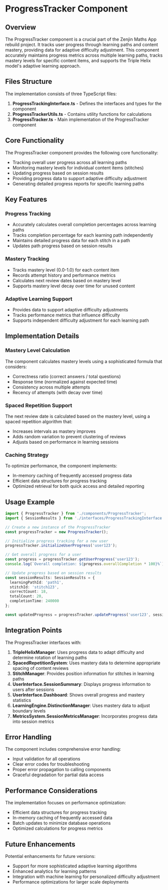 # ProgressTracker Component

## Overview

The ProgressTracker component is a crucial part of the Zenjin Maths App rebuild project. It tracks user progress through learning paths and content mastery, providing data for adaptive difficulty adjustment. This component accurately maintains progress metrics across multiple learning paths, tracks mastery levels for specific content items, and supports the Triple Helix model's adaptive learning approach.

## Files Structure

The implementation consists of three TypeScript files:

1. **ProgressTrackingInterface.ts** - Defines the interfaces and types for the component
2. **ProgressTrackerUtils.ts** - Contains utility functions for calculations
3. **ProgressTracker.ts** - Main implementation of the ProgressTracker component

## Core Functionality

The ProgressTracker component provides the following core functionality:

- Tracking overall user progress across all learning paths
- Monitoring mastery levels for individual content items (stitches)
- Updating progress based on session results
- Providing progress data to support adaptive difficulty adjustment
- Generating detailed progress reports for specific learning paths

## Key Features

### Progress Tracking

- Accurately calculates overall completion percentages across learning paths
- Tracks completion percentage for each learning path independently
- Maintains detailed progress data for each stitch in a path
- Updates path progress based on session results

### Mastery Tracking

- Tracks mastery level (0.0-1.0) for each content item
- Records attempt history and performance metrics
- Calculates next review dates based on mastery level
- Supports mastery level decay over time for unused content

### Adaptive Learning Support

- Provides data to support adaptive difficulty adjustments
- Tracks performance metrics that influence difficulty
- Supports independent difficulty adjustment for each learning path

## Implementation Details

### Mastery Level Calculation

The component calculates mastery levels using a sophisticated formula that considers:
- Correctness ratio (correct answers / total questions)
- Response time (normalized against expected time)
- Consistency across multiple attempts
- Recency of attempts (with decay over time)

### Spaced Repetition Support

The next review date is calculated based on the mastery level, using a spaced repetition algorithm that:
- Increases intervals as mastery improves
- Adds random variation to prevent clustering of reviews
- Adjusts based on performance in learning sessions

### Caching Strategy

To optimize performance, the component implements:
- In-memory caching of frequently accessed progress data
- Efficient data structures for progress tracking
- Optimized retrieval for both quick access and detailed reporting

## Usage Example

```typescript
import { ProgressTracker } from './components/ProgressTracker';
import { SessionResults } from './interfaces/ProgressTrackingInterface';

// Create a new instance of the ProgressTracker
const progressTracker = new ProgressTracker();

// Initialize progress tracking for a new user
progressTracker.initializeUserProgress('user123');

// Get overall progress for a user
const progress = progressTracker.getUserProgress('user123');
console.log(`Overall completion: ${progress.overallCompletion * 100}%`);

// Update progress based on session results
const sessionResults: SessionResults = {
  learningPathId: 'path1',
  stitchId: 'stitch123',
  correctCount: 18,
  totalCount: 20,
  completionTime: 240000
};

const updatedProgress = progressTracker.updateProgress('user123', sessionResults);
```

## Integration Points

The ProgressTracker interfaces with:

1. **TripleHelixManager**: Uses progress data to adapt difficulty and determine rotation of learning paths
2. **SpacedRepetitionSystem**: Uses mastery data to determine appropriate spacing of content reviews
3. **StitchManager**: Provides position information for stitches in learning paths
4. **UserInterface.SessionSummary**: Displays progress information to users after sessions
5. **UserInterface.Dashboard**: Shows overall progress and mastery statistics
6. **LearningEngine.DistinctionManager**: Uses mastery data to adjust boundary levels
7. **MetricsSystem.SessionMetricsManager**: Incorporates progress data into session metrics

## Error Handling

The component includes comprehensive error handling:
- Input validation for all operations
- Clear error codes for troubleshooting
- Proper error propagation to calling components
- Graceful degradation for partial data access

## Performance Considerations

The implementation focuses on performance optimization:
- Efficient data structures for progress tracking
- In-memory caching of frequently accessed data
- Batch updates to minimize database operations
- Optimized calculations for progress metrics

## Future Enhancements

Potential enhancements for future versions:
- Support for more sophisticated adaptive learning algorithms
- Enhanced analytics for learning patterns
- Integration with machine learning for personalized difficulty adjustment
- Performance optimizations for larger scale deployments